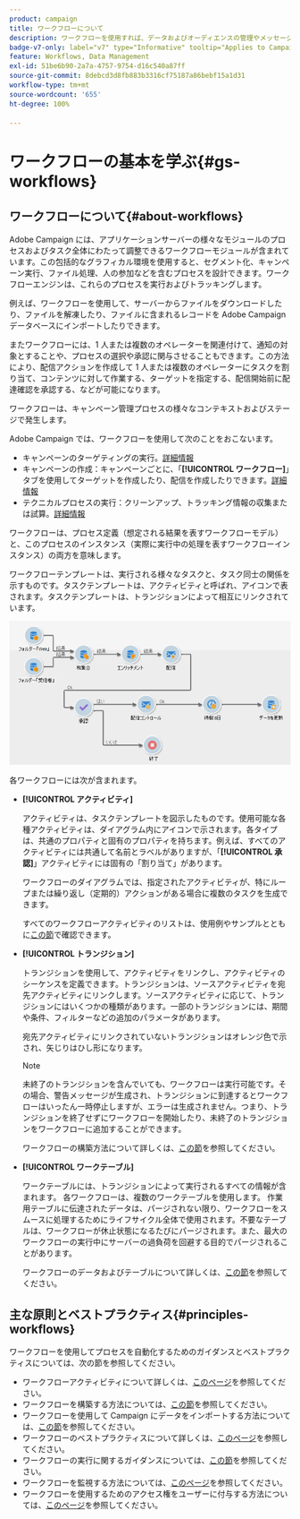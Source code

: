 ```yaml
---
product: campaign
title: ワークフローについて
description: ワークフローを使用すれば、データおよびオーディエンスの管理やメッセージの送信などのプロセスを自動化できます
badge-v7-only: label="v7" type="Informative" tooltip="Applies to Campaign Classic v7 only"
feature: Workflows, Data Management
exl-id: 51be6b90-2a7a-4757-9754-d16c540a87ff
source-git-commit: 8debcd3d8fb883b3316cf75187a86bebf15a1d31
workflow-type: tm+mt
source-wordcount: '655'
ht-degree: 100%

---
```


# ワークフローの基本を学ぶ{#gs-workflows}



## ワークフローについて{#about-workflows}

Adobe Campaign には、アプリケーションサーバーの様々なモジュールのプロセスおよびタスク全体にわたって調整できるワークフローモジュールが含まれています。この包括的なグラフィカル環境を使用すると、セグメント化、キャンペーン実行、ファイル処理、人の参加などを含むプロセスを設計できます。ワークフローエンジンは、これらのプロセスを実行およびトラッキングします。

例えば、ワークフローを使用して、サーバーからファイルをダウンロードしたり、ファイルを解凍したり、ファイルに含まれるレコードを Adobe Campaign データベースにインポートしたりできます。

またワークフローには、1 人または複数のオペレーターを関連付けて、通知の対象とすることや、プロセスの選択や承認に関与させることもできます。この方法により、配信アクションを作成して 1 人または複数のオペレーターにタスクを割り当て、コンテンツに対して作業する、ターゲットを指定する、配信開始前に配達確認を承認する、などが可能になります。

ワークフローは、キャンペーン管理プロセスの様々なコンテキストおよびステージで発生します。

Adobe Campaign では、ワークフローを使用して次のことをおこないます。

* キャンペーンのターゲティングの実行。[詳細情報](building-a-workflow.md#implementation-steps-)
* キャンペーンの作成：キャンペーンごとに、「**[!UICONTROL ワークフロー]**」タブを使用してターゲットを作成したり、配信を作成したりできます。[詳細情報](building-a-workflow.md#campaign-workflows)
* テクニカルプロセスの実行：クリーンアップ、トラッキング情報の収集または試算。[詳細情報](building-a-workflow.md#technical-workflows)

ワークフローは、プロセス定義（想定される結果を表すワークフローモデル）と、このプロセスのインスタンス（実際に実行中の処理を表すワークフローインスタンス）の両方を意味します。

ワークフローテンプレートは、実行される様々なタスクと、タスク同士の関係を示すものです。タスクテンプレートは、アクティビティと呼ばれ、アイコンで表されます。タスクテンプレートは、トランジションによって相互にリンクされています。

![](assets/example1.png)

各ワークフローには次が含まれます。

* **[!UICONTROL アクティビティ]**

   アクティビティは、タスクテンプレートを図示したものです。使用可能な各種アクティビティは、ダイアグラム内にアイコンで示されます。各タイプは、共通のプロパティと固有のプロパティを持ちます。例えば、すべてのアクティビティには共通して名前とラベルがありますが、「**[!UICONTROL 承認]**」アクティビティには固有の「割り当て」があります。

   ワークフローのダイアグラムでは、指定されたアクティビティが、特にループまたは繰り返し（定期的）アクションがある場合に複数のタスクを生成できます。

   すべてのワークフローアクティビティのリストは、使用例やサンプルとともに[この節](about-activities.md)で確認できます。

* **[!UICONTROL トランジション]**

   トランジションを使用して、アクティビティをリンクし、アクティビティのシーケンスを定義できます。トランジションは、ソースアクティビティを宛先アクティビティにリンクします。ソースアクティビティに応じて、トランジションにはいくつかの種類があります。一部のトランジションには、期間や条件、フィルターなどの追加のパラメータがあります。

   宛先アクティビティにリンクされていないトランジションはオレンジ色で示され、矢じりはひし形になります。

   >[!NOTE]
   >
   >未終了のトランジションを含んでいても、ワークフローは実行可能です。その場合、警告メッセージが生成され、トランジションに到達するとワークフローはいったん一時停止しますが、エラーは生成されません。つまり、トランジションを終了せずにワークフローを開始したり、未終了のトランジションをワークフローに追加することができます。

   ワークフローの構築方法について詳しくは、[この節](building-a-workflow.md)を参照してください。

* **[!UICONTROL ワークテーブル]**


   ワークテーブルには、トランジションによって実行されるすべての情報が含まれます。
各ワークフローは、複数のワークテーブルを使用します。
作業用テーブルに伝達されたデータは、パージされない限り、ワークフローをスムースに処理するためにライフサイクル全体で使用されます。不要なテーブルは、ワークフローが休止状態になるたびにパージされます。また、最大のワークフローの実行中にサーバーの過負荷を回避する目的でパージされることがあります。

   ワークフローのデータおよびテーブルについて詳しくは、[この節](how-to-use-workflow-data.md)を参照してください。

## 主な原則とベストプラクティス{#principles-workflows}

ワークフローを使用してプロセスを自動化するためのガイダンスとベストプラクティスについては、次の節を参照してください。

* ワークフローアクティビティについて詳しくは、[このページ](how-to-use-workflow-data.md)を参照してください。
* ワークフローを構築する方法については、[この節](building-a-workflow.md)を参照してください。
* ワークフローを使用して Campaign にデータをインポートする方法については、[この節](../../platform/using/import-export-workflows.md)を参照してください。
* ワークフローのベストプラクティスについて詳しくは、[このページ](workflow-best-practices.md)を参照してください。
* ワークフローの実行に関するガイダンスについては、[この節](starting-a-workflow.md)を参照してください。
* ワークフローを監視する方法については、[このページ](monitoring-workflow-execution.md)を参照してください。
* ワークフローを使用するためのアクセス権をユーザーに付与する方法については、[このページ](managing-rights.md)を参照してください。
